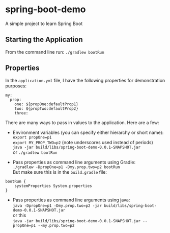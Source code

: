 # spring-boot-demo
A simple project to learn Spring Boot

## Starting the Application
From the command line run: `./gradlew bootRun`

## Properties
In the `application.yml` file, I have the following properties for demonstration purposes:  

```
my:
  prop:
    one: ${propOne:defaultProp1}
    two: ${propTwo:defaultProp2}
    three:
```

There are many ways to pass in values to the application. Here are a few:
* Environment variables (you can specify either hierarchy or short name):  
`export propOne=p1`  
`export MY_PROP_TWO=p2` (note underscores used instead of periods)  
`java -jar build/libs/spring-boot-demo-0.0.1-SNAPSHOT.jar`  
or `./gradlew bootRun`  
   
* Pass properties as command line arguments using Gradle:  
`./gradlew -DpropOne=p1 -Dmy.prop.two=p2 bootRun`  
But make sure this is in the `build.gradle` file:  

```
bootRun {
    systemProperties System.properties
}
```

* Pass properties as command line arguments using java:  
`java -DpropOne=p1 -Dmy.prop.two=p2 -jar build/libs/spring-boot-demo-0.0.1-SNAPSHOT.jar`  
or this  
`java -jar build/libs/spring-boot-demo-0.0.1-SNAPSHOT.jar --propOne=p1 --my.prop.two=p2`
